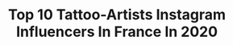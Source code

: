 ---
title: Top 10 Tattoo-Artists Instagram Influencers In France In 2020
description: >-
  Find top tattoo-artists Instagram influencers in France in 2020. Most popular hashtags: #tattooed #drawing #healedtattoo #flowertattoo.
platform: Instagram
profiles:
  - username: "sampaguitajay_tattoo"
    fullname: >-
      Sampaguita Jay 🇵🇭🇫🇷
    location: "France"
    followers: 48522
    engagement: 556
    commentsToLikes: 0.031103
    id: ck5qcw77isme10i11q7pjeh8q
    verified: false
    hashtags: "#tribaltattoo, #tattoodace, #healedtattoo, #peinturealhuile"
  - username: "alexbruz"
    fullname: >-
      Alex Bruz
    location: "France"
    followers: 508098
    engagement: 131
    commentsToLikes: 0.045941
    id: ck5bw7ojfl5i40i11idntd1oz
    verified: false
    hashtags: "#corazondelmar, #tattoocolor, #tattoofeet, #history"
  - username: "zacatattoo"
    fullname: >-
      Ederson Zacarias
    location: "France"
    followers: 44170
    engagement: 116
    commentsToLikes: 0.162326
    id: ck8t4lauh76220j78ltk9x6el
    verified: false
    hashtags: "#aguia, #zeustattoo, #zeus, #vikings"
  - username: "maaya_j"
    fullname: >-
      Maaya J.
    location: "France"
    followers: 13409
    engagement: 655
    commentsToLikes: 0.028318
    id: ck8t9b08bng9s0j785znyjcdn
    verified: false
    hashtags: "#brotherhood, #tattooist, #equilatera, #darkcreature"
  - username: "blum.ttt"
    fullname: >-
      ❈  Blum  ❈
    location: "France"
    followers: 103214
    engagement: 375
    commentsToLikes: 0.030064
    id: ck6tp4kv5hsuf0j71beoc7r1c
    verified: false
    hashtags: "#forearmtattoo, #inkshop, #concoursinsta, #artwork"
  - username: "no_tilusse_tattoo"
    fullname: >-
      No Tilusse Tattoo
    location: "France"
    followers: 23403
    engagement: 773
    commentsToLikes: 0.006589
    id: ck15s21k0aucl0i192u8obf26
    verified: false
    hashtags: "#customtattoo, #otakutattoo, #blxckink, #sexy"
  - username: "mfcreativink"
    fullname: >-
      Tom Falgayras - ᴍғ ᴄʀᴇᴀᴛɪᴠ ɪɴᴋ
    location: "France"
    followers: 17340
    engagement: 343
    commentsToLikes: 0.026616
    id: ck8t1wt3sxcpi0j78k5qqzycs
    verified: false
    hashtags: "#disneylandparis, #russelcrowe, #boudha, #tattooed"
  - username: "delphiechu"
    fullname: >-
      𝔻𝕖𝕝𝕡𝕙𝕚𝕖 ℂ𝕙𝕦
    location: "France"
    followers: 7310
    engagement: 532
    commentsToLikes: 0.031640
    id: ck5qeckbfzteu0i11w4mz5aal
    verified: false
    hashtags: "#dotwork, #tattooing, #beret, #petittattouage"
  - username: "carolinekarenine"
    fullname: >-
      Caroline Karenine
    location: "France"
    followers: 40745
    engagement: 295
    commentsToLikes: 0.021007
    id: ck0tzralwramh0i19xqdwyvpl
    verified: false
    hashtags: "#portraittattoo, #dotworktattoo, #collaboration, #birds"
  - username: "doryanben"
    fullname: >-
      Doryan Ben 🌙 Paris
    location: "France"
    followers: 4166
    engagement: 1571
    commentsToLikes: 0.049961
    id: ck5c29u5owtpm0i111ihb08db
    verified: false
    hashtags: "#unshortenhiver, #goodbyeeverybodyigottogo, #studiomood, #cheveuxblancs"
---